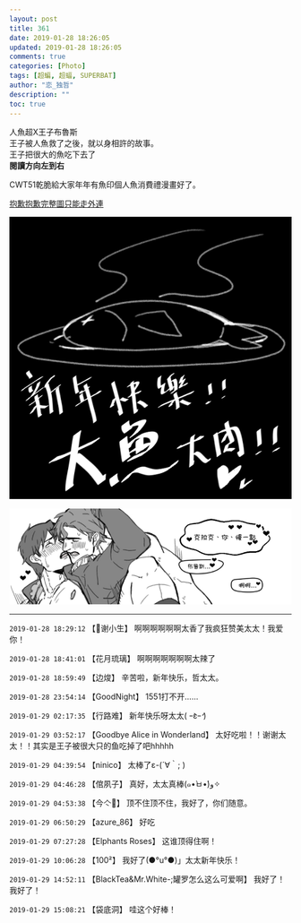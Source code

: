 ```yaml
---
layout: post
title: 361
date: 2019-01-28 18:26:05
updated: 2019-01-28 18:26:05
comments: true
categories: [Photo]
tags: [超蝙, 超蝠, SUPERBAT]
author: "恋_独哲"
description: ""
toc: true
---
```


<p>人魚超X王子布魯斯<br />王子被人魚救了之後，就以身相許的故事。<br />王子把很大的魚吃下去了<br /><strong>閱讀方向左到右</strong><br /></p> 
<p>CWT51乾脆給大家年年有魚印個人魚消費禮漫畫好了。</p> 
<p><a rel="nofollow" href="https://www.weibo.com/2706868565/He6H9t8ib?from=page_1005052706868565_profile&amp;wvr=6&amp;mod=weibotime&amp;type=comment#_rnd1548699892235" target="_blank"  >抱歉抱歉完整圖只能走外連</a></p>

![](https://raw.githubusercontent.com/alicewish/maple50821/master/img_YW5MWVN1NEpoZFhLWnNYN3NxWTVhSnN5Mit1WlhtemZIWXJRd3NTcUJxY1NaZ3V3b3VDVW9nPT0.jpg)

![](https://raw.githubusercontent.com/alicewish/maple50821/master/img_YW5MWVN1NEpoZFhLWnNYN3NxWTVhTzJ1dkRPc1IxWUxWNjhVSVA0QnZBYXM4MGpPaDJIVkdBPT0.jpg)

---

`2019-01-28 18:29:12` 【👾谢小生】 啊啊啊啊啊啊太香了我疯狂赞美太太！我爱你！

`2019-01-28 18:41:01` 【花月琉璃】 啊啊啊啊啊啊啊太辣了

`2019-01-28 18:59:49` 【边焌】 辛苦啦，新年快乐，哲太太。

`2019-01-28 23:54:14` 【GoodNight】 1551打不开……

`2019-01-29 02:17:35` 【行路难】 新年快乐呀太太( ｰ̀εｰ́ )

`2019-01-29 03:52:17` 【Goodbye Alice in Wonderland】 太好吃啦！！谢谢太太！！其实是王子被很大只的鱼吃掉了吧hhhhh

`2019-01-29 04:39:54` 【ninico】 太棒了ε-(´∀｀; )

`2019-01-29 04:46:28` 【倌夙子】 真好，太太真棒(๑•̀ㅂ•́)و✧

`2019-01-29 04:53:38` 【今亽💫】 顶不住顶不住，我好了，你们随意。

`2019-01-29 06:50:29` 【azure\_86】 好吃

`2019-01-29 07:27:28` 【Elphants Roses】 这谁顶得住啊！

`2019-01-29 10:06:28` 【100²】 我好了(●°u°●)​ 」太太新年快乐！

`2019-01-29 14:52:11` 【BlackTea&Mr.White-;罐罗怎么这么可爱啊】 我好了！我好了！

`2019-01-29 15:08:21` 【袋底洞】 哇这个好棒！
